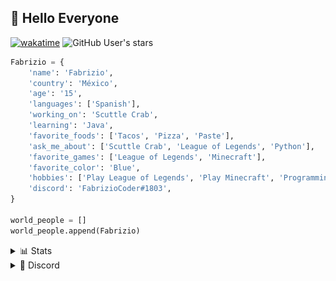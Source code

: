 ## 💠 Hello Everyone

[![wakatime](https://wakatime.com/badge/user/fb5a1b44-cf05-44dd-9651-e6216924c822/project/9e48f44d-1456-4987-96ac-7f6f4300b520.svg)](https://wakatime.com/badge/user/fb5a1b44-cf05-44dd-9651-e6216924c822/project/9e48f44d-1456-4987-96ac-7f6f4300b520)
![GitHub User's stars](https://img.shields.io/github/stars/FabrizioCoder?label=user%20stars)

```python
Fabrizio = {
    'name': 'Fabrizio',
    'country': 'México',
    'age': '15',
    'languages': ['Spanish'],
    'working_on': 'Scuttle Crab',
    'learning': 'Java',
    'favorite_foods': ['Tacos', 'Pizza', 'Paste'],
    'ask_me_about': ['Scuttle Crab', 'League of Legends', 'Python'],
    'favorite_games': ['League of Legends', 'Minecraft'],
    'favorite_color': 'Blue',
    'hobbies': ['Play League of Legends', 'Play Minecraft', 'Programming'],
    'discord': 'FabrizioCoder#1803',
}

world_people = []
world_people.append(Fabrizio)
```


<details>
<summary>📊 Stats</summary>
<br>

[![](https://raw.githubusercontent.com/FabrizioCoder/FabrizioCoder/master/profile-summary-card-output/nord_dark/0-profile-details.svg)](https://github.com/vn7n24fzkq/github-profile-summary-cards)
[![](https://raw.githubusercontent.com/FabrizioCoder/FabrizioCoder/master/profile-summary-card-output/nord_dark/1-repos-per-language.svg)](https://github.com/vn7n24fzkq/github-profile-summary-cards) [![](https://raw.githubusercontent.com/FabrizioCoder/FabrizioCoder/master/profile-summary-card-output/nord_dark/2-most-commit-language.svg)](https://github.com/vn7n24fzkq/github-profile-summary-cards)
[![](https://raw.githubusercontent.com/FabrizioCoder/FabrizioCoder/master/profile-summary-card-output/nord_dark/3-stats.svg)](https://github.com/vn7n24fzkq/github-profile-summary-cards) [![](https://raw.githubusercontent.com/FabrizioCoder/FabrizioCoder/master/profile-summary-card-output/nord_dark/4-productive-time.svg)](https://github.com/vn7n24fzkq/github-profile-summary-cards)
  
<!--START_SECTION:waka-->

```text
TypeScript   5 hrs 4 mins    ███████████▒░░░░░░░░░░░░░   44.88 %
Python       4 hrs 6 mins    █████████░░░░░░░░░░░░░░░░   36.38 %
Rust         1 hr 11 mins    ██▓░░░░░░░░░░░░░░░░░░░░░░   10.47 %
JSON         34 mins         █▒░░░░░░░░░░░░░░░░░░░░░░░   05.10 %
TOML         14 mins         ▓░░░░░░░░░░░░░░░░░░░░░░░░   02.08 %
Other        3 mins          ░░░░░░░░░░░░░░░░░░░░░░░░░   00.55 %
```

<!--END_SECTION:waka--> 
 
</details>


<details>
<summary>🔰 Discord</summary>
<br>

[![Discord Presence](https://lanyard.cnrad.dev/api/221399196480045056?idleMessage=I%27m+probably+playing+League+of+Legends...)](https://discord.com/users/221399196480045056)
</details>
